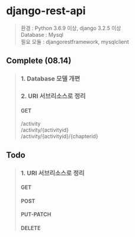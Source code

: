 # django-rest-api

>환경 : Python 3.6.9 이상, django 3.2.5 이상  
>Database : Mysql  
>필요 모듈 : djangorestframework, mysqlclient  


## Complete  (08.14)
>### 1. Database 모델 개편
>### 2. URI 서브리소스로 정리
>#### GET
> /activity  
> /activity/{activityid}   
> /activity/{activityid}/{chapterid} 

## Todo
>### 1. URI 서브리소스로 정리
>#### GET 
>#### POST  
>#### PUT-PATCH   
>#### DELETE  
>   